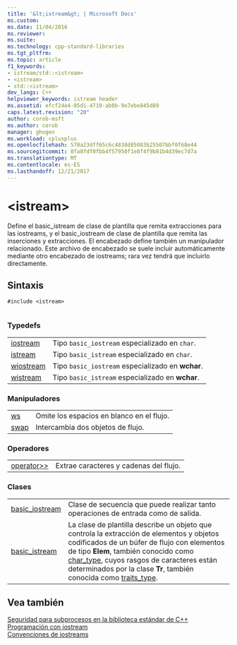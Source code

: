 ```yaml
---
title: '&lt;istream&gt; | Microsoft Docs'
ms.custom: 
ms.date: 11/04/2016
ms.reviewer: 
ms.suite: 
ms.technology: cpp-standard-libraries
ms.tgt_pltfrm: 
ms.topic: article
f1_keywords:
- istream/std::<istream>
- <istream>
- std::<istream>
dev_langs: C++
helpviewer_keywords: istream header
ms.assetid: efcf24e4-05d1-4719-ab0b-9e7ebe845d89
caps.latest.revision: "20"
author: corob-msft
ms.author: corob
manager: ghogen
ms.workload: cplusplus
ms.openlocfilehash: 570a23dff65c6c4838d85083b25507bbf0f68e44
ms.sourcegitcommit: 8fa8fdf0fbb4f57950f1e8f4f9b81b4d39ec7d7a
ms.translationtype: MT
ms.contentlocale: es-ES
ms.lasthandoff: 12/21/2017
---
```

# <a name="ltistreamgt"></a>&lt;istream&gt;
Define el basic_istream de clase de plantilla que remita extracciones para las iostreams, y el basic_iostream de clase de plantilla que remita las inserciones y extracciones. El encabezado define también un manipulador relacionado. Este archivo de encabezado se suele incluir automáticamente mediante otro encabezado de iostreams; rara vez tendrá que incluirlo directamente.  
  
## <a name="syntax"></a>Sintaxis  
  
```  
#include <istream>  
  
```  
  
### <a name="typedefs"></a>Typedefs  
  
|||  
|-|-|  
|[iostream](../standard-library/istream-typedefs.md#iostream)|Tipo `basic_iostream` especializado en `char`.|  
|[istream](../standard-library/istream-typedefs.md#istream)|Tipo `basic_istream` especializado en `char`.|  
|[wiostream](../standard-library/istream-typedefs.md#wiostream)|Tipo `basic_iostream` especializado en **wchar**.|  
|[wistream](../standard-library/istream-typedefs.md#wistream)|Tipo `basic_istream` especializado en **wchar**.|  
  
### <a name="manipulators"></a>Manipuladores  
  
|||  
|-|-|  
|[ws](../standard-library/istream-functions.md#ws)|Omite los espacios en blanco en el flujo.|  
|[swap](../standard-library/istream-functions.md#istream_swap)|Intercambia dos objetos de flujo.|  
  
### <a name="operators"></a>Operadores  
  
|||  
|-|-|  
|[operator>>](../standard-library/istream-operators.md#op_gt_gt)|Extrae caracteres y cadenas del flujo.|  
  
### <a name="classes"></a>Clases  
  
|||  
|-|-|  
|[basic_iostream](../standard-library/basic-iostream-class.md)|Clase de secuencia que puede realizar tanto operaciones de entrada como de salida.|  
|[basic_istream](../standard-library/basic-istream-class.md)|La clase de plantilla describe un objeto que controla la extracción de elementos y objetos codificados de un búfer de flujo con elementos de tipo **Elem**, también conocido como [char_type](../standard-library/basic-ios-class.md#char_type), cuyos rasgos de caracteres están determinados por la clase **Tr**, también conocida como [traits_type](../standard-library/basic-ios-class.md#traits_type).|  
  
## <a name="see-also"></a>Vea también  
 [Seguridad para subprocesos en la biblioteca estándar de C++](../standard-library/thread-safety-in-the-cpp-standard-library.md)   
 [Programación con iostream](../standard-library/iostream-programming.md)   
 [Convenciones de iostreams](../standard-library/iostreams-conventions.md)



